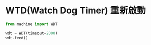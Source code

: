 # WTD(Watch Dog Timer) 重新啟動

```python
from machine import WDT

wdt = WDT(timeout=2000)
wdt.feed()
```
